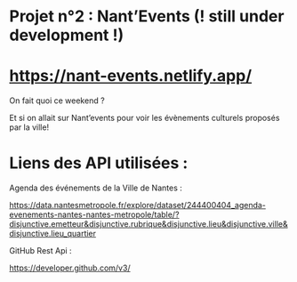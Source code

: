 # Projet n°2 : Nant’Events (! still under development !)

# https://nant-events.netlify.app/


On fait quoi ce weekend ?

Et si on allait sur Nant’events pour voir les évènements culturels proposés par la ville!

# Liens des API utilisées :

Agenda des événements de la Ville de Nantes :

https://data.nantesmetropole.fr/explore/dataset/244400404_agenda-evenements-nantes-nantes-metropole/table/?disjunctive.emetteur&disjunctive.rubrique&disjunctive.lieu&disjunctive.ville&disjunctive.lieu_quartier

GitHub Rest Api :

https://developer.github.com/v3/
